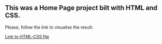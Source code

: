 ## This was a Home Page project bilt with HTML and CSS.

Please, follow the link to visualise the result:

[Link to HTML-CSS file](https://felixmarcelo.github.io/HTML-CSS-HomePage/)
